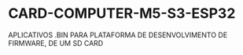 # CARD-COMPUTER-M5-S3-ESP32
APLICATIVOS .BIN PARA PLATAFORMA DE DESENVOLVIMENTO DE FIRMWARE, DE UM SD CARD

